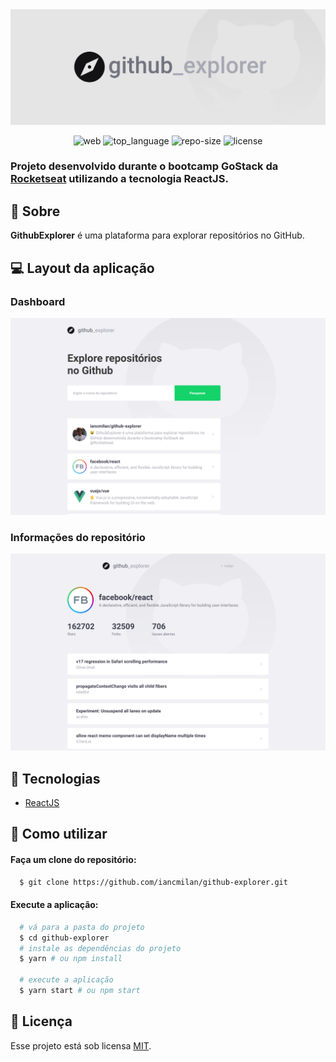 <div align="center">
  
<img alt="Icon" title="Icon" src=".github/github-explorer.png">
  
![web] ![top_language] ![repo-size] ![license]

</div>

### Projeto desenvolvido durante o bootcamp GoStack da [Rocketseat] utilizando a tecnologia **ReactJS**.


## :bookmark: Sobre

**GithubExplorer** é uma plataforma para explorar repositórios no GitHub.

## :computer: Layout da aplicação

### Dashboard

![Dashboard](.github/github-explorer-dashboard.png)

### Informações do repositório

![Repository](.github/github-explorer-repository.png)

## :rocket: Tecnologias

- [ReactJS](https://reactjs.org)

## :wrench: Como utilizar

#### Faça um clone do repositório:

```sh
  $ git clone https://github.com/iancmilan/github-explorer.git
```
#### Execute a aplicação:

```sh
  # vá para a pasta do projeto
  $ cd github-explorer
  # instale as dependências do projeto
  $ yarn # ou npm install

  # execute a aplicação
  $ yarn start # ou npm start
```
## :memo: Licença

Esse projeto está sob licensa [MIT](LICENSE).

<!-- Links -->
[Rocketseat]: https://rocketseat.com.br/

<!-- Bagdes -->
[web]: https://img.shields.io/badge/web-React-e5e5e5?style=flat-square&labelColor=121214
[top_language]: https://img.shields.io/github/languages/top/iancmilan/github-explorer?style=flat-square&color=e5e5e5&labelColor=121214
[license]: https://img.shields.io/github/license/iancmilan/github-explorer?style=flat-square&color=e5e5e5&labelColor=121214
[repo-size]: https://img.shields.io/github/repo-size/iancmilan/github-explorer?style=flat-square&color=e5e5e5&labelColor=121214
